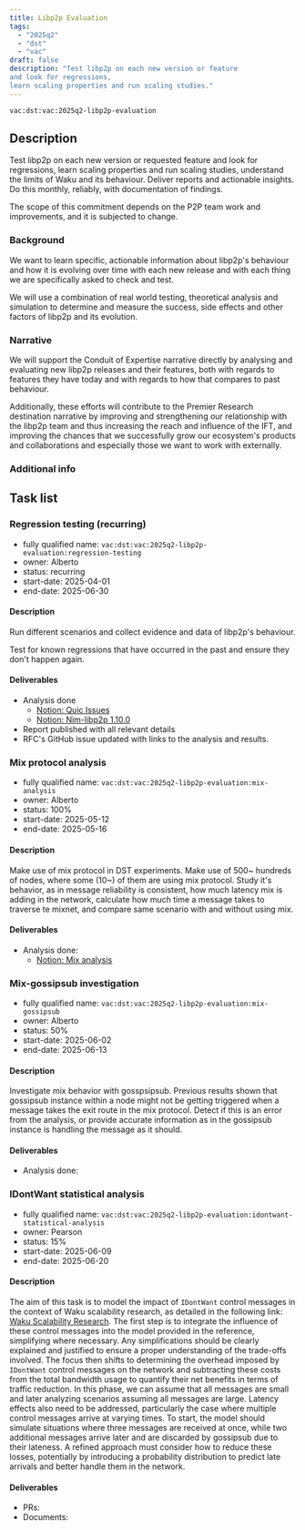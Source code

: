```yaml
---
title: Libp2p Evaluation
tags:
  - "2025q2"
  - "dst"
  - "vac"
draft: false
description: "Test libp2p on each new version or feature
and look for regressions,
learn scaling properties and run scaling studies."
---
```


`vac:dst:vac:2025q2-libp2p-evaluation`


## Description

Test libp2p on each new version or requested feature
and look for regressions,
learn scaling properties and run scaling studies,
understand the limits of Waku and its behaviour.
Deliver reports and actionable insights.
Do this monthly, reliably, with documentation of findings.

The scope of this commitment depends on the P2P team
work and improvements, and it is subjected to change.

### Background

We want to learn specific, actionable information
about libp2p's behaviour
and how it is evolving over time
with each new release
and with each thing we are specifically asked to check and test.

We will use a combination of real world testing,
theoretical analysis and simulation
to determine and measure the success,
side effects and other factors of libp2p and its evolution.

### Narrative

We will support the Conduit of Expertise narrative directly
by analysing and evaluating new libp2p releases and their features,
both with regards to features they have today
and with regards to how that compares to past behaviour.

Additionally, these efforts will contribute
to the Premier Research destination narrative by
improving and strengthening our relationship with the libp2p team
and thus increasing the reach and influence of the IFT,
and improving the chances
that we successfully grow our ecosystem's products and collaborations
and especially those we want to work with externally.

### Additional info

## Task list

### Regression testing (recurring)

* fully qualified name: `vac:dst:vac:2025q2-libp2p-evaluation:regression-testing`
* owner: Alberto
* status: recurring
* start-date: 2025-04-01
* end-date: 2025-06-30

#### Description
Run different scenarios
and collect evidence and data
of libp2p's behaviour.

Test for known regressions
that have occurred in the past
and ensure they don't happen again.

#### Deliverables
* Analysis done
  * [Notion: Quic Issues](https://www.notion.so/List-of-Issues-1ca8f96fb65c801b9c9ad4cceb16fa72)
  * [Notion: Nim-libp2p 1.10.0](https://www.notion.so/Nim-libp2p-v1-10-0-regression-testing-May-2025-1f28f96fb65c80d58334f0c1a98ba23b)
* Report published with all relevant details
* RFC's GitHub issue updated
  with links to the analysis and results.

### Mix protocol analysis

* fully qualified name: `vac:dst:vac:2025q2-libp2p-evaluation:mix-analysis`
* owner: Alberto
* status: 100%
* start-date: 2025-05-12
* end-date: 2025-05-16

#### Description
Make use of mix protocol in DST experiments.
Make use of 500~ hundreds of nodes, where some (10~)
of them are using mix protocol.
Study it's behavior, as in message reliability is consistent,
how much latency mix is adding in the network, calculate
how much time a message takes to traverse te mixnet, and
compare same scenario with and without using mix.

#### Deliverables
* Analysis done:
  * [Notion: Mix analysis](https://www.notion.so/Nim-libp2p-Mix-May-2025-1f38f96fb65c800a8466f68472e799db)

### Mix-gossipsub investigation

* fully qualified name: `vac:dst:vac:2025q2-libp2p-evaluation:mix-gossipsub`
* owner: Alberto
* status: 50%
* start-date: 2025-06-02
* end-date: 2025-06-13

#### Description
Investigate mix behavior with gosspsipsub.
Previous results shown that gossipsub instance within a node
might not be getting triggered when a message takes the exit 
route in the mix protocol. 
Detect if this is an error from the analysis, or provide accurate 
information as in the gossipsub instance is handling the message
as it should.

#### Deliverables
* Analysis done:

### IDontWant statistical analysis

* fully qualified name: `vac:dst:vac:2025q2-libp2p-evaluation:idontwant-statistical-analysis`
* owner: Pearson
* status: 15%
* start-date: 2025-06-09
* end-date: 2025-06-20

#### Description
The aim of this task is to model the impact of `IDontWant` 
control messages in the context of Waku scalability research,
as detailed in the following link: [Waku Scalability Research](https://github.com/vacp2p/research/tree/master/waku_scalability).
The first step is to integrate the influence of these control 
messages into the model provided in the reference, 
simplifying where necessary. Any simplifications should be clearly 
explained and justified to ensure a proper understanding of the trade-offs involved.
The focus then shifts to determining the overhead imposed by `IDontWant` control 
messages on the network and subtracting these costs from the total bandwidth
usage to quantify their net benefits in terms of traffic reduction.
In this phase, we can assume that all messages are small and later analyzing
scenarios assuming all messages are large. Latency effects also need to be addressed, 
particularly the case where multiple control messages arrive at varying times. 
To start, the model should simulate situations where three messages are received at once,
while two additional messages arrive later and are discarded by gossipsub
due to their lateness. A refined approach must consider how to reduce these
losses, potentially by introducing a probability distribution to predict 
late arrivals and better handle them in the network.

#### Deliverables
* PRs:
* Documents:

